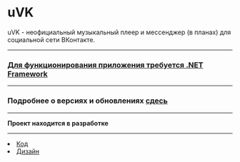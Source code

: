 # uVK
uVK - неофициальный музыкальный плеер и мессенджер (в планах)  для социальной сети ВКонтакте.
<hr>
<h3><a href="https://www.microsoft.com/ru-RU/download/details.aspx?id=17851">Для функционирования приложения требуется .NET Framework</a></h3>
<hr>
<h3> Подробнее о версиях и обновлениях <a href="https://github.com/h10ne/uVK/releases">сдесь</a> </h3>
<hr>
<b>Проект находится в разработке</b>
<hr>
<li><a href="https://github.com/h10ne">Код</a> </li>
<li><a href="https://github.com/dr0b99">Дизайн</a></li>